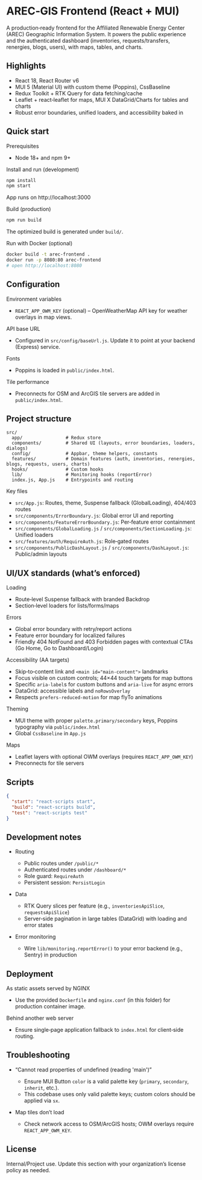 # AREC‑GIS Frontend (React + MUI)

A production‑ready frontend for the Affiliated Renewable Energy Center (AREC) Geographic Information System. It powers the public experience and the authenticated dashboard (inventories, requests/transfers, renergies, blogs, users), with maps, tables, and charts.

## Highlights

- React 18, React Router v6
- MUI 5 (Material UI) with custom theme (Poppins), CssBaseline
- Redux Toolkit + RTK Query for data fetching/cache
- Leaflet + react‑leaflet for maps, MUI X DataGrid/Charts for tables and charts
- Robust error boundaries, unified loaders, and accessibility baked in

## Quick start

Prerequisites
- Node 18+ and npm 9+

Install and run (development)
```bash
npm install
npm start
```
App runs on http://localhost:3000

Build (production)
```bash
npm run build
```
The optimized build is generated under `build/`.

Run with Docker (optional)
```bash
docker build -t arec-frontend .
docker run -p 8080:80 arec-frontend
# open http://localhost:8080
```

## Configuration

Environment variables
- `REACT_APP_OWM_KEY` (optional) – OpenWeatherMap API key for weather overlays in map views.

API base URL
- Configured in `src/config/baseUrl.js`. Update it to point at your backend (Express) service.

Fonts
- Poppins is loaded in `public/index.html`.

Tile performance
- Preconnects for OSM and ArcGIS tile servers are added in `public/index.html`.

## Project structure

```
src/
  app/                # Redux store
  components/         # Shared UI (layouts, error boundaries, loaders, dialogs)
  config/             # Appbar, theme helpers, constants
  features/           # Domain features (auth, inventories, renergies, blogs, requests, users, charts)
  hooks/              # Custom hooks
  lib/                # Monitoring hooks (reportError)
  index.js, App.js    # Entrypoints and routing
```

Key files
- `src/App.js`: Routes, theme, Suspense fallback (GlobalLoading), 404/403 routes
- `src/components/ErrorBoundary.js`: Global error UI and reporting
- `src/components/FeatureErrorBoundary.js`: Per‑feature error containment
- `src/components/GlobalLoading.js` / `src/components/SectionLoading.js`: Unified loaders
- `src/features/auth/RequireAuth.js`: Role‑gated routes
- `src/components/PublicDashLayout.js` / `src/components/DashLayout.js`: Public/admin layouts

## UI/UX standards (what’s enforced)

Loading
- Route‑level Suspense fallback with branded Backdrop
- Section‑level loaders for lists/forms/maps

Errors
- Global error boundary with retry/report actions
- Feature error boundary for localized failures
- Friendly 404 NotFound and 403 Forbidden pages with contextual CTAs (Go Home, Go to Dashboard/Login)

Accessibility (AA targets)
- Skip‑to‑content link and `<main id="main-content">` landmarks
- Focus visible on custom controls; 44×44 touch targets for map buttons
- Specific `aria-label`s for custom buttons and `aria-live` for async errors
- DataGrid: accessible labels and `noRowsOverlay`
- Respects `prefers-reduced-motion` for map flyTo animations

Theming
- MUI theme with proper `palette.primary/secondary` keys, Poppins typography via `public/index.html`
- Global `CssBaseline` in `App.js`

Maps
- Leaflet layers with optional OWM overlays (requires `REACT_APP_OWM_KEY`)
- Preconnects for tile servers

## Scripts

```json
{
  "start": "react-scripts start",
  "build": "react-scripts build",
  "test": "react-scripts test"
}
```

## Development notes

- Routing
  - Public routes under `/public/*`
  - Authenticated routes under `/dashboard/*`
  - Role guard: `RequireAuth`
  - Persistent session: `PersistLogin`

- Data
  - RTK Query slices per feature (e.g., `inventoriesApiSlice`, `requestsApiSlice`)
  - Server‑side pagination in large tables (DataGrid) with loading and error states

- Error monitoring
  - Wire `lib/monitoring.reportError()` to your error backend (e.g., Sentry) in production

## Deployment

As static assets served by NGINX
- Use the provided `Dockerfile` and `nginx.conf` (in this folder) for production container image.

Behind another web server
- Ensure single‑page application fallback to `index.html` for client‑side routing.

## Troubleshooting

- “Cannot read properties of undefined (reading 'main')”
  - Ensure MUI Button `color` is a valid palette key (`primary`, `secondary`, `inherit`, etc.).
  - This codebase uses only valid palette keys; custom colors should be applied via `sx`.

- Map tiles don’t load
  - Check network access to OSM/ArcGIS hosts; OWM overlays require `REACT_APP_OWM_KEY`.

## License

Internal/Project use. Update this section with your organization’s license policy as needed.

